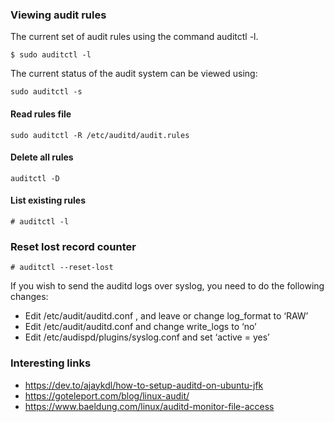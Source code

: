 ### Viewing audit rules
 The current set of audit rules using the command auditctl -l.
```
$ sudo auditctl -l
```

The current status of the audit system can be viewed using:
```
sudo auditctl -s
```
#### Read rules file
```
sudo auditctl -R /etc/auditd/audit.rules
```
#### Delete all rules
```
auditctl -D
```
#### List existing rules
```
# auditctl -l
```
### Reset lost record counter
```
# auditctl --reset-lost
```
If you wish to send the auditd logs over syslog, you need to do the following changes:

* Edit /etc/audit/auditd.conf , and leave or change log_format to ‘RAW’
* Edit /etc/audit/auditd.conf and change write_logs to ‘no’
* Edit /etc/audispd/plugins/syslog.conf and set ‘active = yes’

### Interesting links
* https://dev.to/ajaykdl/how-to-setup-auditd-on-ubuntu-jfk
* https://goteleport.com/blog/linux-audit/
* https://www.baeldung.com/linux/auditd-monitor-file-access
